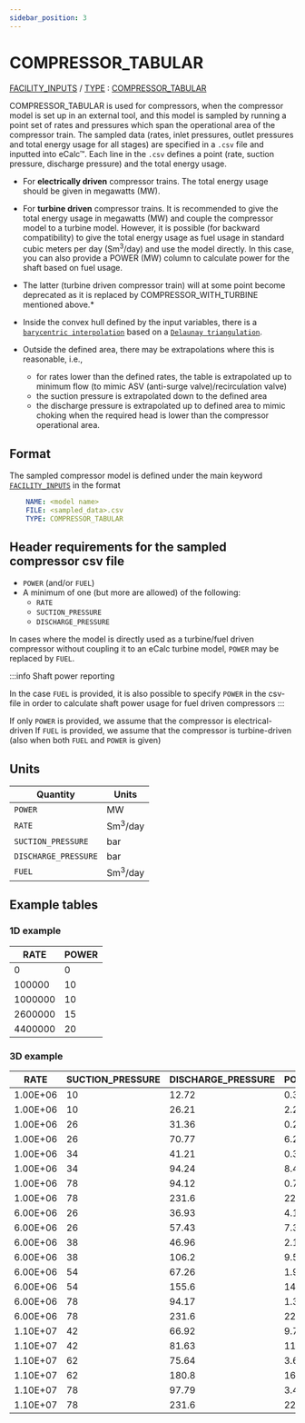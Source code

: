 ```yaml
---
sidebar_position: 3
---
```

# COMPRESSOR_TABULAR
[FACILITY_INPUTS](/about/references/keywords_tree/FACILITY_INPUTS/index.md) /
[TYPE](/about/references/keywords_tree/FACILITY_INPUTS/TYPE/index.md) :
[COMPRESSOR_TABULAR](/about/references/keywords_tree/FACILITY_INPUTS/TYPE/COMPRESSOR_TABULAR.md)

COMPRESSOR_TABULAR is used for compressors, when the compressor model is set up in an external tool, and this model is sampled by
running a point set of rates and pressures which span the operational area of the compressor train. The sampled data (rates, inlet pressures, outlet pressures and total energy usage for all stages) are specified in a `.csv` file and
inputted into eCalc™. Each line in the `.csv` defines a point (rate, suction pressure, discharge pressure) and the total energy usage.

* For **electrically driven** compressor trains. The total energy usage should be given in megawatts (MW).

* For **turbine driven** compressor trains. It is recommended to give the total energy usage in megawatts (MW) and couple the compressor model to a turbine model. However, it is possible (for backward compatibility) to give the total energy usage as fuel usage in standard cubic meters per day (Sm<sup>3</sup>/day) and use the model directly. In this case, you can also provide a POWER (MW) column to calculate power for the shaft based on fuel usage.

* The latter (turbine driven compressor train) will at some point become deprecated as it is replaced by COMPRESSOR_WITH_TURBINE mentioned above.*

* Inside the convex hull defined by the input variables, there is a
  [`barycentric interpolation`](https://en.wikipedia.org/wiki/Barycentric_coordinate_system#Interpolation_on_a_triangular_unstructured_grid)
  based on a [`Delaunay triangulation`](https://en.wikipedia.org/wiki/Delaunay_triangulation).
* Outside the defined area, there may be extrapolations where this is reasonable, i.e.,

  * for rates lower than the defined rates, the table is extrapolated up to minimum
    flow (to mimic ASV (anti-surge valve)/recirculation valve)
  * the suction pressure is extrapolated down to the defined area
  * the discharge pressure is extrapolated up to defined area to mimic choking when the required
    head is lower than the compressor operational area.

## Format

The sampled compressor model is defined under the main keyword [`FACILITY_INPUTS`](/about/references/keywords/FACILITY_INPUTS.md) in the format

~~~~~~~~yaml
    NAME: <model name>
    FILE: <sampled_data>.csv
    TYPE: COMPRESSOR_TABULAR
~~~~~~~~

## Header requirements for the sampled compressor csv file

* ``POWER`` (and/or ``FUEL``)
* A minimum of one (but more are allowed) of the following:
    * ``RATE``
    * ``SUCTION_PRESSURE``
    * ``DISCHARGE_PRESSURE``

In cases where the model is directly used as a turbine/fuel driven compressor without coupling it to an eCalc turbine
model, ``POWER`` may be replaced by ``FUEL``.

:::info Shaft power reporting 

In the case ``FUEL`` is provided, it is also possible to specify ``POWER`` in the csv-file in order to calculate shaft power usage for fuel driven compressors
:::

If only ``POWER`` is provided, we assume that the compressor is electrical-driven
If ``FUEL`` is provided, we assume that the compressor is turbine-driven (also when both ``FUEL`` and ``POWER`` is given)

## Units

| Quantity                     | Units              |
|------------------------------|--------------------|
| ``POWER``                    | MW                 |
| ``RATE``                     | Sm<sup>3</sup>/day |
| ``SUCTION_PRESSURE``         | bar                |
| ``DISCHARGE_PRESSURE``       | bar                |
| ``FUEL``                     | Sm<sup>3</sup>/day |


## Example tables

### 1D example

| RATE    | POWER |
|---------|-------|
| 0       | 0     |
| 100000  | 10    |
| 1000000 | 10    |
| 2600000 | 15    |
| 4400000 | 20    |

### 3D example

| RATE     | SUCTION_PRESSURE | DISCHARGE_PRESSURE | POWER  |
|----------|------------------|--------------------|--------|
| 1.00E+06 | 10               | 12.72              | 0.3664 |
| 1.00E+06 | 10               | 26.21              | 2.293  |
| 1.00E+06 | 26               | 31.36              | 0.2739 |
| 1.00E+06 | 26               | 70.77              | 6.28   |
| 1.00E+06 | 34               | 41.21              | 0.368  |
| 1.00E+06 | 34               | 94.24              | 8.435  |
| 1.00E+06 | 78               | 94.12              | 0.7401 |
| 1.00E+06 | 78               | 231.6              | 22.46  |
| 6.00E+06 | 26               | 36.93              | 4.197  |
| 6.00E+06 | 26               | 57.43              | 7.32   |
| 6.00E+06 | 38               | 46.96              | 2.156  |
| 6.00E+06 | 38               | 106.2              | 9.557  |
| 6.00E+06 | 54               | 67.26              | 1.95   |
| 6.00E+06 | 54               | 155.6              | 14.35  |
| 6.00E+06 | 78               | 94.17              | 1.399  |
| 6.00E+06 | 78               | 231.6              | 22.46  |
| 1.10E+07 | 42               | 66.92              | 9.712  |
| 1.10E+07 | 42               | 81.63              | 11.89  |
| 1.10E+07 | 62               | 75.64              | 3.678  |
| 1.10E+07 | 62               | 180.8              | 16.94  |
| 1.10E+07 | 78               | 97.79              | 3.452  |
| 1.10E+07 | 78               | 231.6              | 22.46  |
